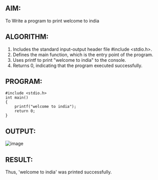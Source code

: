 ## AIM:
To Write a program to print welcome to india
## ALGORITHM:
1. Includes the standard input-output header file #include <stdio.h>.
2. Defines the main function, which is the entry point of the program.
3. Uses printf to print "welcome to india" to the console.
4. Returns 0, indicating that the program executed successfully.
## PROGRAM:
```
#include <stdio.h>
int main()
{
    printf("welcome to india");
    return 0;
}
```
## OUTPUT:
![image](https://github.com/VerginJenifer/c-programming-ex1/assets/136251012/6df575f9-775a-472e-b7e0-765072d52972)
## RESULT:
Thus, 'welcome to india' was printed successfully.
